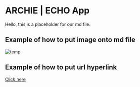 # ARCHIE | ECHO App

Hello, this is a placeholder for our md file.

## Example of how to put image onto md file

![temp](https://i.chzbgr.com/original/1960454/h334C4A4C/pop-the-popcat)

## Example of how to put url hyperlink
[Click here](https://www.mkdocs.org/getting-started/)